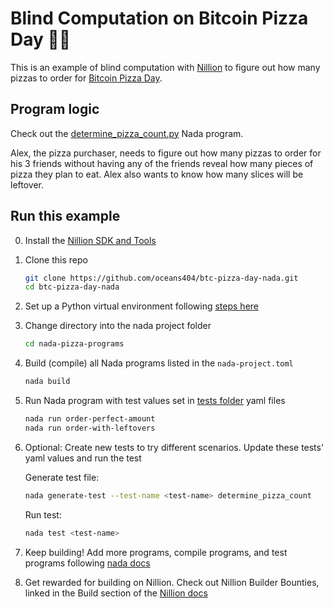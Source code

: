 # Blind Computation on Bitcoin Pizza Day  🍕🙈

This is an example of blind computation with [Nillion](https://docs.nillion.com/) to figure out how many pizzas to order for [Bitcoin Pizza Day](https://en.wikipedia.org/wiki/History_of_bitcoin).

## Program logic

Check out the [determine_pizza_count.py](./nada-pizza-programs/src/determine_pizza_count.py) Nada program.

Alex, the pizza purchaser, needs to figure out how many pizzas to order for his 3 friends without having any of the friends reveal how many pieces of pizza they plan to eat. Alex also wants to know how many slices will be leftover.

## Run this example

0. Install the [Nillion SDK and Tools](https://docs.nillion.com/nillion-sdk-and-tools#installation)

1. Clone this repo

    ```bash
    git clone https://github.com/oceans404/btc-pizza-day-nada.git
    cd btc-pizza-day-nada
    ```

2. Set up a Python virtual environment following [steps here](https://docs.nillion.com/nada#set-up-virtual-environment)

3. Change directory into the nada project folder 

    ```bash
    cd nada-pizza-programs
    ```

4. Build (compile) all Nada programs listed in the `nada-project.toml`

    ```bash
    nada build
    ```

5. Run Nada program with test values set in [tests folder](https://github.com/oceans404/btc-pizza-day-nada/tree/main/nada-pizza-programs/tests) yaml files

    ```bash
    nada run order-perfect-amount
    nada run order-with-leftovers
    ```

6. Optional: Create new tests to try different scenarios. Update these tests' yaml values and run the test

    Generate test file:

    ```bash
    nada generate-test --test-name <test-name> determine_pizza_count
    ```

    Run test:

    ```bash
    nada test <test-name>
    ```

7. Keep building! Add more programs, compile programs, and test programs following [nada docs](https://docs.nillion.com/nada#add-a-new-nada-program-to-the-project)

8. Get rewarded for building on Nillion. Check out Nillion Builder Bounties, linked in the Build section of the [Nillion docs](https://docs.nillion.com/)
